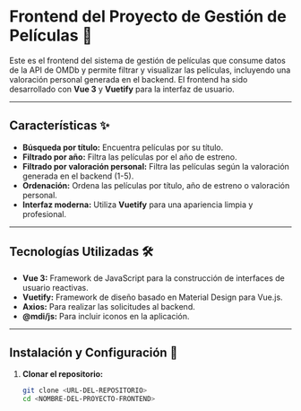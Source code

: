 # Frontend del Proyecto de Gestión de Películas 🎥

Este es el frontend del sistema de gestión de películas que consume datos de la API de OMDb y permite filtrar y visualizar las películas, incluyendo una valoración personal generada en el backend. El frontend ha sido desarrollado con **Vue 3** y **Vuetify** para la interfaz de usuario.

---

## Características ✨

- **Búsqueda por título:** Encuentra películas por su título.
- **Filtrado por año:** Filtra las películas por el año de estreno.
- **Filtrado por valoración personal:** Filtra las películas según la valoración generada en el backend (1-5).
- **Ordenación:** Ordena las películas por título, año de estreno o valoración personal.
- **Interfaz moderna:** Utiliza **Vuetify** para una apariencia limpia y profesional.

---

## Tecnologías Utilizadas 🛠️

- **Vue 3:** Framework de JavaScript para la construcción de interfaces de usuario reactivas.
- **Vuetify:** Framework de diseño basado en Material Design para Vue.js.
- **Axios:** Para realizar las solicitudes al backend.
- **@mdi/js:** Para incluir iconos en la aplicación.

---

## Instalación y Configuración 🚀

1. **Clonar el repositorio:**
   ```bash
   git clone <URL-DEL-REPOSITORIO>
   cd <NOMBRE-DEL-PROYECTO-FRONTEND>
